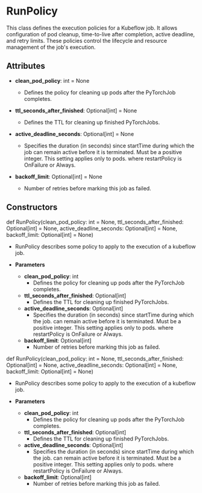# RunPolicy

This class defines the execution policies for a Kubeflow job. It allows configuration of pod cleanup, time-to-live after completion, active deadline, and retry limits. These policies control the lifecycle and resource management of the job&#x27;s execution.

## Attributes

- **clean_pod_policy**: int = None
  - Defines the policy for cleaning up pods after the PyTorchJob completes.

- **ttl_seconds_after_finished**: Optional[int] = None
  - Defines the TTL for cleaning up finished PyTorchJobs.

- **active_deadline_seconds**: Optional[int] = None
  - Specifies the duration (in seconds) since startTime during which the job can remain active before it is terminated. Must be a positive integer. This setting applies only to pods. where restartPolicy is OnFailure or Always.

- **backoff_limit**: Optional[int] = None
  - Number of retries before marking this job as failed.

## Constructors
def RunPolicy(clean_pod_policy: int = None, ttl_seconds_after_finished: Optional[int] = None, active_deadline_seconds: Optional[int] = None, backoff_limit: Optional[int] = None)
-  RunPolicy describes some policy to apply to the execution of a kubeflow job.
- **Parameters**

  - **clean_pod_policy**: int
    - Defines the policy for cleaning up pods after the PyTorchJob completes.
  - **ttl_seconds_after_finished**: Optional[int]
    - Defines the TTL for cleaning up finished PyTorchJobs.
  - **active_deadline_seconds**: Optional[int]
    - Specifies the duration (in seconds) since startTime during which the job. can remain active before it is terminated. Must be a positive integer. This setting applies only to pods. where restartPolicy is OnFailure or Always.
  - **backoff_limit**: Optional[int]
    - Number of retries before marking this job as failed.

def RunPolicy(clean_pod_policy: int = None, ttl_seconds_after_finished: Optional[int] = None, active_deadline_seconds: Optional[int] = None, backoff_limit: Optional[int] = None)
-  RunPolicy describes some policy to apply to the execution of a kubeflow job.
- **Parameters**

  - **clean_pod_policy**: int
    - Defines the policy for cleaning up pods after the PyTorchJob completes.
  - **ttl_seconds_after_finished**: Optional[int]
    - Defines the TTL for cleaning up finished PyTorchJobs.
  - **active_deadline_seconds**: Optional[int]
    - Specifies the duration (in seconds) since startTime during which the job. can remain active before it is terminated. Must be a positive integer. This setting applies only to pods. where restartPolicy is OnFailure or Always.
  - **backoff_limit**: Optional[int]
    - Number of retries before marking this job as failed.



